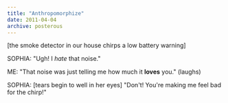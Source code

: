 ```yaml
---
title: "Anthropomorphize"
date: 2011-04-04
archive: posterous
---
```


[the smoke detector in our house chirps a low battery warning]

SOPHIA: "Ugh! I *hate* that noise."

ME: "That noise was just telling me how much it **loves** you." (laughs)

SOPHIA: [tears begin to well in her eyes] "Don't! You're making me feel bad for the chirp!"


